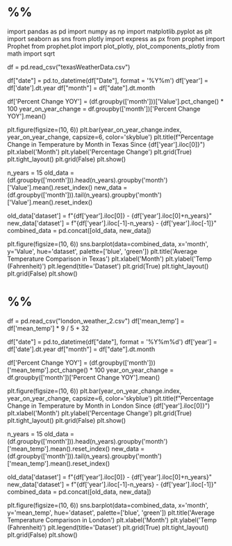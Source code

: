 
# %%
import pandas as pd
import numpy as np
import matplotlib.pyplot as plt
import seaborn as sns
from plotly import express as px
from prophet import Prophet
from prophet.plot import plot_plotly, plot_components_plotly
from math import sqrt

df = pd.read_csv("texasWeatherData.csv")

df["date"] = pd.to_datetime(df["Date"], format = '%Y%m')
df['year'] = df['date'].dt.year
df["month"] = df["date"].dt.month

df['Percent Change YOY'] = (df.groupby(['month']))['Value'].pct_change() * 100
year_on_year_change = df.groupby(['month'])['Percent Change YOY'].mean()

plt.figure(figsize=(10, 6))
plt.bar(year_on_year_change.index, year_on_year_change, capsize=6, color='skyblue')
plt.title(f"Percentage Change in Temperature by Month in Texas Since {df['year'].iloc[0]}")
plt.xlabel('Month')
plt.ylabel('Percentage Change')
plt.grid(True)
plt.tight_layout()
plt.grid(False)
plt.show()


n_years = 15
old_data = (df.groupby(['month'])).head(n_years).groupby('month')['Value'].mean().reset_index()
new_data = (df.groupby(['month'])).tail(n_years).groupby('month')['Value'].mean().reset_index()


old_data['dataset'] = f"{df['year'].iloc[0]} - {df['year'].iloc[0]+n_years}"
new_data['dataset'] = f"{df['year'].iloc[-1]-n_years} - {df['year'].iloc[-1]}"
combined_data = pd.concat([old_data, new_data])


plt.figure(figsize=(10, 6))
sns.barplot(data=combined_data, x='month', y='Value', hue='dataset', palette=['blue', 'green'])
plt.title('Average Temperature Comparison in Texas')
plt.xlabel('Month')
plt.ylabel('Temp (Fahrenheit)')
plt.legend(title='Dataset')
plt.grid(True)
plt.tight_layout()
plt.grid(False)
plt.show()



















# %%
df = pd.read_csv("london_weather_2.csv")
df['mean_temp'] =  df['mean_temp'] * 9 / 5 + 32

df["date"] = pd.to_datetime(df["date"], format = '%Y%m%d')
df['year'] = df['date'].dt.year
df["month"] = df["date"].dt.month

df['Percent Change YOY'] = (df.groupby(['month']))['mean_temp'].pct_change() * 100
year_on_year_change = df.groupby(['month'])['Percent Change YOY'].mean()


plt.figure(figsize=(10, 6))
plt.bar(year_on_year_change.index, year_on_year_change, capsize=6, color='skyblue')
plt.title(f"Percentage Change in Temperature by Month in London Since {df['year'].iloc[0]}")
plt.xlabel('Month')
plt.ylabel('Percentage Change')
plt.grid(True)
plt.tight_layout()
plt.grid(False)
plt.show()


n_years = 15
old_data = (df.groupby(['month'])).head(n_years).groupby('month')['mean_temp'].mean().reset_index()
new_data = (df.groupby(['month'])).tail(n_years).groupby('month')['mean_temp'].mean().reset_index()


old_data['dataset'] = f"{df['year'].iloc[0]} - {df['year'].iloc[0]+n_years}"
new_data['dataset'] = f"{df['year'].iloc[-1]-n_years} - {df['year'].iloc[-1]}"
combined_data = pd.concat([old_data, new_data])

plt.figure(figsize=(10, 6))
sns.barplot(data=combined_data, x='month', y='mean_temp', hue='dataset', palette=['blue', 'green'])
plt.title('Average Temperature Comparison in London')
plt.xlabel('Month')
plt.ylabel('Temp (Fahrenheit)')
plt.legend(title='Dataset')
plt.grid(True)
plt.tight_layout()
plt.grid(False)
plt.show()


